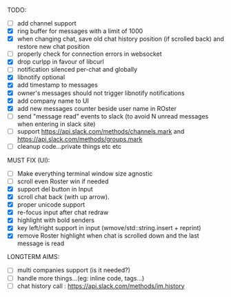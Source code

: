 TODO:

- [ ] add channel support
- [x] ring buffer for messages with a limit of 1000
- [x] when changing chat, save old chat history position (if scrolled back) and restore new chat position
- [ ] properly check for connection errors in websocket
- [x] drop curlpp in favour of libcurl
- [ ] notification silenced per-chat and globally
- [x] libnotify optional
- [x] add timestamp to messages
- [x] owner's messages should not trigger libnotify notifications
- [x] add company name to UI
- [x] add new messages counter beside user name in ROster
- [ ] send "message read" events to slack (to avoid N unread messages when entering in slack site)
- [ ] support https://api.slack.com/methods/channels.mark and https://api.slack.com/methods/groups.mark
- [ ] cleanup code...private things etc etc

MUST FIX (UI):

- [ ] Make everything terminal window size agnostic
- [ ] scroll even Roster win if needed
- [x] support del button in Input
- [x] scroll chat back (with up arrow).
- [x] proper unicode support
- [x] re-focus input after chat redraw
- [x] highlight with bold senders
- [x] key left/right support in input (wmove/std::string.insert + reprint)
- [x] remove Roster highlight when chat is scrolled down and the last message is read

LONGTERM AIMS:

- [ ] multi companies support (is it needed?)
- [ ] handle more things...(eg: inline code, tags...)
- [ ] chat history call : https://api.slack.com/methods/im.history

